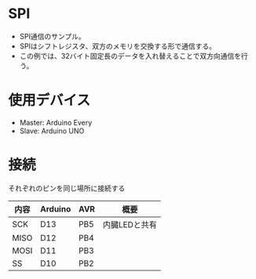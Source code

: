 # SPI

* SPI通信のサンプル。
* SPIはシフトレジスタ、双方のメモリを交換する形で通信する。
* この例では、32バイト固定長のデータを入れ替えることで双方向通信を行う。

# 使用デバイス

* Master: Arduino Every
* Slave: Arduino UNO

# 接続

それぞれのピンを同じ場所に接続する

内容  | Arduino | AVR | 概要
-----|---------|-----|------
SCK  | D13 | PB5 | 内臓LEDと共有
MISO | D12 | PB4
MOSI | D11 | PB3
SS   | D10 | PB2
